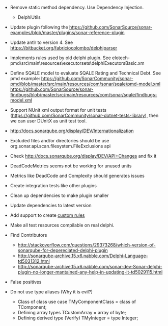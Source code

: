  * Remove static method dependency. Use Dependency Injection. 
	* DelphiUtils 
 * Update plugin following the https://github.com/SonarSource/sonar-examples/blob/master/plugins/sonar-reference-plugin
 * Update antlr to version 4. See https://bitbucket.org/fabriciocolombo/delphiparser
 * Implements rules used by old delphi plugin. See elotech-pmd\src\main\resources\executorsets\delphiExecutorsBasic.xm
 * Define SQALE model to evaluate SQALE Rating and Technical Debt. See pmd example:
	https://github.com/SonarCommunity/sonar-pmd/blob/master/src/main/resources/com/sonar/sqale/pmd-model.xml
	https://github.com/SonarSource/sonar-findbugs/blob/master/src/main/resources/com/sonar/sqale/findbugs-model.xml
 * Support NUnit xml output format for unit tests (https://github.com/SonarCommunity/sonar-dotnet-tests-library), then we can user DUnitX as unit test tool.
 * http://docs.sonarqube.org/display/DEV/Internationalization
 * Excluded files and/or directories should be use org.sonar.api.scan.filesystem.FileExclusions api
 * Check http://docs.sonarqube.org/display/DEV/API+Changes and fix it
 * DeadCodeMetrics seems not be working for unused units
 * Metrics like DeadCode and Complexity should generates issues
 * Create integration tests like other plugins
 * Clean up dependencies to make plugin smaller
 * Update dependencies to latest version
 * Add support to create [custom rules](http://docs.sonarqube.org/display/DEV/Extending+Coding+Rules)
 * Make all test resources compilable on real delphi.
 
 * Find Contributors
   * http://stackoverflow.com/questions/29373268/which-version-of-sonarqube-for-depereciated-delphi-plugin
   * http://sonarqube-archive.15.x6.nabble.com/Delphi-Language-td5031312.html
   * http://sonarqube-archive.15.x6.nabble.com/sonar-dev-Sonar-delphi-plugin-no-longer-mantained-any-help-in-updating-it-td5029115.html
   
 * False positives
  * Do not use type aliases (Why it is evil?)
    * Class of class use case
		 TMyComponentClass = class of TComponent;
    * Defining array types
         TCustomArray = array of byte;
    * Defining derived type (Verify)
	     TMyInteger = type Integer;